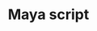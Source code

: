 ---
title: Maya script
Script-type: Logosyllabic
Time-period: 3rd century BCE to 16th century CE
Direction: mixed
Languages: Maya languages
image-url: https://th-thumbnailer.cdn-si-edu.com/YDOyLc-J8U5X0feWbquB9Ak2Mzk=/fit-in/1600x0/https://tf-cmsv2-smithsonianmag-media.s3.amazonaws.com/filer/de/9f/de9ff715-a992-4b89-b903-8fb3cc8ea5db/oracle_bone.jpg
image-url2: https://cdn.britannica.com/03/3603-050-F0490CA2/page-Madrid-Codex-rain-god-books-Mayan.jpg
image-url3: https://upload.wikimedia.org/wikipedia/commons/2/25/Detail_of_Codex_Dresdensis_drawn_by_Lacambalam.jpg
image-url4: https://upload.wikimedia.org/wikipedia/commons/0/05/Palenque_glyphs-edit1.jpg
image-url5: https://upload.wikimedia.org/wikipedia/commons/1/10/CodexPages6_8.jpg
layout: exhibit4
---